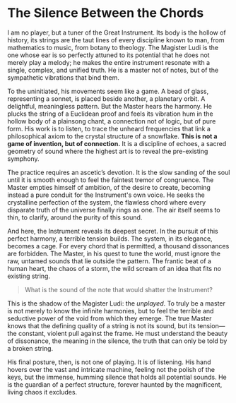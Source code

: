 # The Silence Between the Chords

I am no player, but a tuner of the Great Instrument. Its body is the hollow of history, its strings are the taut lines of every discipline known to man, from mathematics to music, from botany to theology. The Magister Ludi is the one whose ear is so perfectly attuned to its potential that he does not merely play a melody; he makes the entire instrument resonate with a single, complex, and unified truth. He is a master not of notes, but of the sympathetic vibrations that bind them.

To the uninitiated, his movements seem like a game. A bead of glass, representing a sonnet, is placed beside another, a planetary orbit. A delightful, meaningless pattern. But the Master hears the harmony. He plucks the string of a Euclidean proof and feels its vibration hum in the hollow body of a plainsong chant, a connection not of logic, but of pure form. His work is to listen, to trace the unheard frequencies that link a philosophical axiom to the crystal structure of a snowflake. **This is not a game of invention, but of connection.** It is a discipline of echoes, a sacred geometry of sound where the highest art is to reveal the pre-existing symphony.

The practice requires an ascetic’s devotion. It is the slow sanding of the soul until it is smooth enough to feel the faintest tremor of congruence. The Master empties himself of ambition, of the desire to create, becoming instead a pure conduit for the Instrument's own voice. He seeks the crystalline perfection of the system, the flawless chord where every disparate truth of the universe finally rings as one. The air itself seems to thin, to clarify, around the purity of this sound.

And here, the Instrument reveals its deepest secret. In the pursuit of this perfect harmony, a terrible tension builds. The system, in its elegance, becomes a cage. For every chord that is permitted, a thousand dissonances are forbidden. The Master, in his quest to tune the world, must ignore the raw, untamed sounds that lie outside the pattern. The frantic beat of a human heart, the chaos of a storm, the wild scream of an idea that fits no existing string.

> What is the sound of the note that would shatter the Instrument?

This is the shadow of the Magister Ludi: the *unplayed*. To truly be a master is not merely to know the infinite harmonies, but to feel the terrible and seductive power of the void from which they emerge. The true Master knows that the defining quality of a string is not its sound, but its tension—the constant, violent pull against the frame. He must understand the beauty of dissonance, the meaning in the silence, the truth that can only be told by a broken string.

His final posture, then, is not one of playing. It is of listening. His hand hovers over the vast and intricate machine, feeling not the polish of the keys, but the immense, humming silence that holds all potential sounds. He is the guardian of a perfect structure, forever haunted by the magnificent, living chaos it excludes.